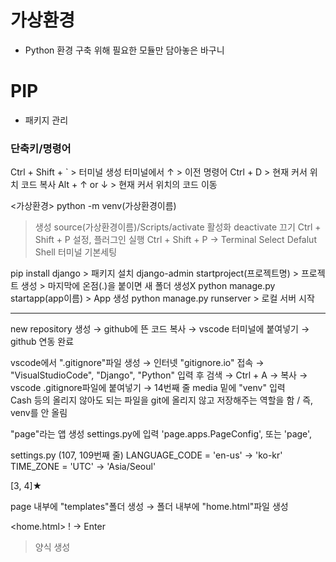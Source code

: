 # 가상환경
- Python 환경 구축 위해 필요한 모듈만 담아놓은 바구니

# PIP 
- 패키지 관리

### 단축키/명령어   
<vscode>
    Ctrl + Shift + `
> 터미널 생성
    터미널에서 ↑
> 이전 명령어
    Ctrl + D
> 현재 커서 위치 코드 복사
    Alt + ↑ or ↓
> 현재 커서 위치의 코드 이동

<가상환경>
    python -m venv(가상환경이름)
> 생성
    source(가상환경이름)/Scripts/activate
> 활성화
    deactivate
> 끄기
    Ctrl + Shift + P
> 설정, 플러그인 실행
    Ctrl + Shift + P → Terminal Select Defalut Shell
> 터미널 기본세팅

<Django>
    pip install django
> 패키지 설치
    django-admin startproject(프로젝트명)
> 프로젝트 생성
> 마지막에 온점(.)을 붙이면 새 폴더 생성X
    python manage.py startapp(app이름)
> App 생성
    python manage.py runserver
> 로컬 서버 시작

- - - 

new repository 생성 → github에 뜬 코드 복사 → vscode 터미널에 붙여넣기 → github 연동 완료

vscode에서 ".gitignore"파일 생성 → 인터넷 "gitignore.io" 접속 → "VisualStudioCode", "Django", "Python" 입력 후 검색 → Ctrl + A → 복사 → vscode .gitignore파일에 붙여넣기 → 14번째 줄 media 밑에 "venv" 입력   
Cash 등의 올리지 않아도 되는 파일을 git에 올리지 않고 저장해주는 역할을 함 / 즉, venv를 안 올림

"page"라는 앱 생성 settings.py에 입력 'page.apps.PageConfig', 또는 'page',

settings.py (107, 109번째 줄)
    LANGUAGE_CODE = 'en-us' → 'ko-kr'
    TIME_ZONE = 'UTC' → 'Asia/Seoul'
    
[3, 4]★

page 내부에 "templates"폴더 생성 → 폴더 내부에 "home.html"파일 생성

<home.html>
    ! → Enter
> 양식 생성
